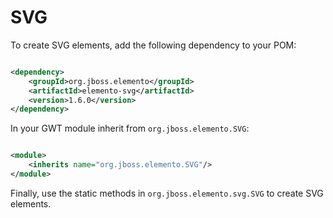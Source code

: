 # SVG

To create SVG elements, add the following dependency to your POM:

```xml

<dependency>
    <groupId>org.jboss.elemento</groupId>
    <artifactId>elemento-svg</artifactId>
    <version>1.6.0</version>
</dependency>
```

In your GWT module inherit from `org.jboss.elemento.SVG`:

```xml

<module>
    <inherits name="org.jboss.elemento.SVG"/>
</module>
```

Finally, use the static methods in `org.jboss.elemento.svg.SVG` to create SVG elements.
